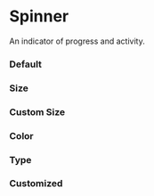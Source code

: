# Spinner

An indicator of progress and activity.

<Playground />

<Usage />

<Api />

<GlobalConfig />

<Examples />

### Default

<Example value="default" />

### Size

<Example value="size" />

### Custom Size

<Example value="custom-size" />

### Color

<Example value="color" />

### Type

<Example value="type" />

### Customized

<Example value="customized" />

<LastModified />

